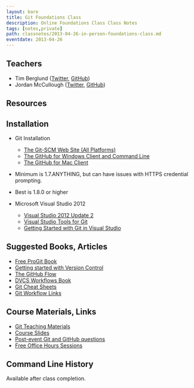 ```yaml
---
layout: bare
title: Git Foundations Class
description: Online Foundations Class Class Notes
tags: [notes,private]
path: classnotes/2013-04-26-in-person-foundations-class.md
eventdate: 2013-04-26
---
```


## Teachers
* Tim Berglund ([Twitter](http://twitter.com/tlberglund), [GitHub](https://github.com/tlberglund))
* Jordan McCullough ([Twitter](http://twitter.com/thejordanmcc), [GitHub](https://github.com/jordanmccullough))

## Resources

## Installation
* Git Installation
    * [The Git-SCM Web Site (All Platforms)](http://git-scm.com)
    * [The GitHub for Windows Client and Command Line](http://windows.github.com)
    * [The GitHub for Mac Client](http://mac.github.com)
    
* Minimum is 1.7.ANYTHING, but can have issues with HTTPS credential prompting.
* Best is 1.8.0 or higher

* Microsoft Visual Studio 2012
    * [Visual Studio 2012 Update 2](http://www.microsoft.com/en-us/download/details.aspx?id=38188)
    * [Visual Studio Tools for Git](http://visualstudiogallery.msdn.microsoft.com/abafc7d6-dcaa-40f4-8a5e-d6724bdb980c)
    * [Getting Started with Git in Visual Studio](http://blogs.msdn.com/b/visualstudioalm/archive/2013/01/30/getting-started-with-git-in-visual-studio-and-team-foundation-service.aspx)

## Suggested Books, Articles
* [Free ProGit Book](http://git-scm.com/book)
* [Getting started with Version Control](http://teach.github.com/articles/lesson-new-to-version-control/)
* [The GitHub Flow](http://scottchacon.com/2011/08/31/github-flow.html)
* [DVCS Workflows Book](https://github.com/zkessin/dvcs-workflows)
* [Git Cheat Sheets](http://teach.github.com/articles/git-cheatsheets/)
* [Git Workflow Links](https://pinboard.in/u:matthew.mccullough/t:git+workflow)

## Course Materials, Links
* [Git Teaching Materials](http://teach.github.com)
* [Course Slides](http://teach.github.com/presentations/)
* [Post-event Git and GitHub questions](https://github.com/githubtraining/feedback/)
* [Free Office Hours Sessions](http://training.github.com/web/free-classes/)

## Command Line History

Available after class completion.
